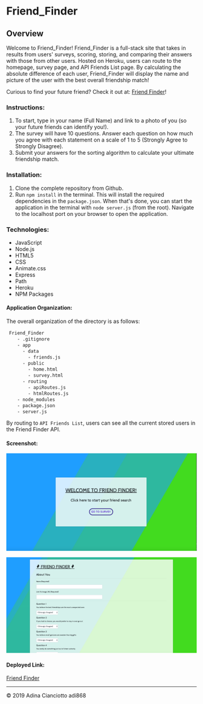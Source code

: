 # Friend_Finder

## Overview
Welcome to Friend_Finder! Friend_Finder is a full-stack site that takes in results from users' surveys, scoring, storing, and comparing their answers with those from other users. Hosted on Heroku, users can route to the homepage, survey page, and API Friends List page. By calculating the absolute difference of each user, Friend_Finder will display the name and picture of the user with the best overall friendship match!

Curious to find your future friend? Check it out at: [Friend Finder](https://friend-finder-adi868.herokuapp.com/)!

### Instructions:
1. To start, type in your name (Full Name) and link to a photo of you (so your future friends can identify you!).
2. The survey will have 10 questions. Answer each question on how much you agree with each statement on a scale of 1 to 5 (Strongly Agree to Strongly Disagree).
3. Submit your answers for the sorting algorithm to calculate your ultimate friendship match.

### Installation:
1. Clone the complete repository from Github.
2. Run `npm install` in the terminal. This will install the required dependencies in the `package.json`. When that's done, you can start the application in the terminal with `node server.js` (from the root). Navigate to the localhost port on your browser to open the application.

### Technologies:
* JavaScript
* Node.js
* HTML5
* CSS
* Animate.css
* Express
* Path
* Heroku
* NPM Packages

#### Application Organization:
The overall organization of the directory is as follows:
```
 Friend_Finder
    - .gitignore
    - app
      - data
        - friends.js
      - public
        - home.html
        - survey.html
      - routing
        - apiRoutes.js
        - htmlRoutes.js
    - node_modules
    - package.json
    - server.js
 ```
    
By routing to `API Friends List`, users can see all the current stored users in the Friend Finder API.

#### Screenshot:
![Screenshot1](FriendFinder.png)

![Screenshot2](FriendFinder2.png)

#### Deployed Link: 
[Friend Finder](https://friend-finder-adi868.herokuapp.com/)

---
© 2019 Adina Cianciotto adi868
